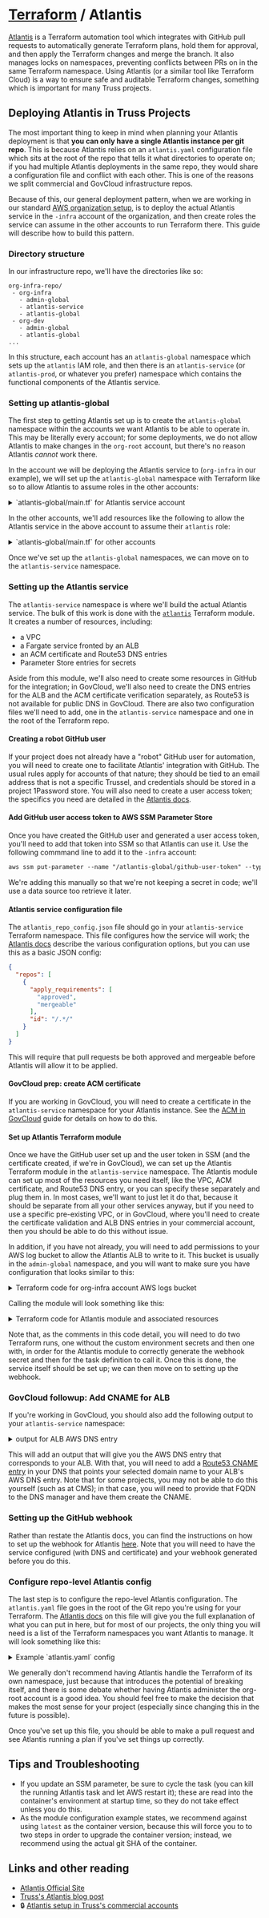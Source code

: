 # [Terraform](README.md) / Atlantis

[Atlantis](https://runatlantis.io) is a Terraform automation tool which integrates with GitHub pull requests to automatically generate Terraform plans, hold them for approval, and then apply the Terraform changes and merge the branch. It also manages locks on namespaces, preventing conflicts between PRs on in the same Terraform namespace. Using Atlantis (or a similar tool like Terraform Cloud) is a way to ensure safe and auditable Terraform changes, something which is important for many Truss projects.

## Deploying Atlantis in Truss Projects

The most important thing to keep in mind when planning your Atlantis deployment is that **you can only have a single Atlantis instance per git repo**. This is because Atlantis relies on an `atlantis.yaml` configuration file which sits at the root of the repo that tells it what directories to operate on; if you had multiple Atlantis deployments in the same repo, they would share a configuration file and conflict with each other. This is one of the reasons we split commercial and GovCloud infrastructure repos.

Because of this, our general deployment pattern, when we are working in our standard [AWS organization setup](https://github.com/trussworks/Engineering-Playbook/blob/main/infrasec/aws/aws-organizations.md), is to deploy the actual Atlantis service in the `-infra` account of the organization, and then create roles the service can assume in the other accounts to run Terraform there. This guide will describe how to build this pattern.

### Directory structure

In our infrastructure repo, we'll have the directories like so:

```text
org-infra-repo/
 - org-infra
   - admin-global
   - atlantis-service
   - atlantis-global
 - org-dev
   - admin-global
   - atlantis-global
...
```

In this structure, each account has an `atlantis-global` namespace which sets up the `atlantis` IAM role, and then there is an `atlantis-service` (or `atlantis-prod`, or whatever you prefer) namespace which contains the functional components of the Atlantis service.

### Setting up atlantis-global

The first step to getting Atlantis set up is to create the `atlantis-global` namespace within the accounts we want Atlantis to be able to operate in. This may be literally every account; for some deployments, we do not allow Atlantis to make changes in the `org-root` account, but there's no reason Atlantis *cannot* work there.

In the account we will be deploying the Atlantis service to (`org-infra` in our example), we will set up the `atlantis-global` namespace with Terraform like so to allow Atlantis to assume roles in the other accounts:

<details>
<summary>`atlantis-global/main.tf` for Atlantis service account</summary>

```hcl
locals {
  org_root_account   = "000000000001"
  org_id_account     = "000000000002"
  org_dev_account    = "000000000003"
  # Add any other accounts to be managed here
}

data "aws_caller_identity" "current" {}
data "aws_partition" "current" {}

# This is the atlantis role that will be assumed by the actual Atlantis service.
resource "aws_iam_role" "atlantis" {
  name               = "atlantis"
  description        = "Role for atlantis to assume."
  assume_role_policy = data.aws_iam_policy_document.atlantis_role_assume_policy.json
}

data "aws_iam_policy_document" "atlantis_role_assume_policy" {
  statement {
    actions = ["sts:AssumeRole"]

    principals {
      type = "AWS"
      identifiers = [
        data.aws_caller_identity.current.account_id,
        # This is the role your infra engineers use; we want them to be
        # able to assume the atlantis role to run Terraform manually if
        # necessary.
        "arn:${data.aws_partition.current.partition}:${data.aws_caller_identity.current.account_id}:role/admin",
      ]
    }
  }
}

# The atlantis role needs wide ranging permissions because the intent is
# to use it for all AWS changes.
resource "aws_iam_role_policy_attachment" "atlantis_iam_policy" {
  role       = aws_iam_role.atlantis.name
  policy_arn = "arn:${data.aws_partition.current.partition}:iam::aws:policy/AdministratorAccess"
}

# This policy will be used in the atlantis-service namespace by the
# atlantis module so that the service can assume the atlantis role in
# other accounts.
data "aws_iam_policy_document" "atlantis" {
  statement {
    actions = ["sts:AssumeRole"]

    resources = [
      "arn:${data.aws_partition.current.partition}:iam::${local.org_root_account}:role/atlantis",
      "arn:${data.aws_partition.current.partition}:iam::${local.org_id_account}:role/atlantis",
      "arn:${data.aws_partition.current.partition}:iam::${local.org_dev_account}:role/atlantis",
    ]
  }
}

resource "aws_iam_policy" "atlantis" {
  name   = "atlantis"
  path   = "/"
  policy = data.aws_iam_policy_document.atlantis.json
}
```

</details>

In the other accounts, we'll add resources like the following to allow the Atlantis service in the above account to assume their `atlantis` role:

<details>
<summary>`atlantis-global/main.tf` for other accounts</summary>

```hcl
locals {
  org_infra_account = "000000000004"
}

data "aws_caller_identity" "current" {}
data "aws_partition" "current" {}

# The atlantis role in this account just needs to be able to be assumed
# by the atlantis role in the infra account, as well as the role infra
# engineers will be using if they need to run Terraform here.
resource "aws_iam_role" "atlantis" {
  name               = "atlantis"
  description        = "Role for atlantis to assume"
  assume_role_policy = data.aws_iam_policy_document.atlantis_role_assume_policy.json
}

data "aws_iam_policy_document" "atlantis_role_assume_policy" {
  statement {
    actions = ["sts:AssumeRole"]

    principals {
      type = "AWS"
      identifiers = [
        local.org_infra_account,
        "arn:${data.aws_partition.current.partition}:iam::${data.aws_caller_identity.current.account_id}:role/admin",
      ]
    }
  }
}

# As in the infra account, the atlantis role needs expansive permissions
# so it can do all Terraform operations we need.
resource "aws_iam_role_policy_attachment" "atlantis_iam_policy" {
  role       = aws_iam_role.atlantis.name
  policy_arn = "arn:${data.aws_partition.current.partition}:iam::aws:policy/AdministratorAccess"
}
```

</details>

Once we've set up the `atlantis-global` namespaces, we can move on to the `atlantis-service` namespace.

### Setting up the Atlantis service

The `atlantis-service` namespace is where we'll build the actual Atlantis service. The bulk of this work is done with the [`atlantis`](https://registry.terraform.io/modules/terraform-aws-modules/atlantis/aws/latest) Terraform module. It creates a number of resources, including:

* a VPC
* a Fargate service fronted by an ALB
* an ACM certificate and Route53 DNS entries
* Parameter Store entries for secrets

Aside from this module, we'll also need to create some resources in GitHub for the integration; in GovCloud, we'll also need to create the DNS entries for the ALB and the ACM certificate verification separately, as Route53 is not available for public DNS in GovCloud. There are also two configuration files we'll need to add, one in the `atlantis-service` namespace and one in the root of the Terraform repo.

#### Creating a robot GitHub user

If your project does not already have a "robot" GitHub user for automation, you will need to create one to facilitate Atlantis' integration with GitHub. The usual rules apply for accounts of that nature; they should be tied to an email address that is not a specific Trussel, and credentials should be stored in a project 1Password store. You will also need to create a user access token; the specifics you need are detailed in the [Atlantis docs](https://www.runatlantis.io/docs/access-credentials.html#generating-an-access-token).

#### Add GitHub user access token to AWS SSM Parameter Store

Once you have created the GitHub user and generated a user access token, you'll need to add that token into SSM so that Atlantis can use it. Use the following commmand line to add it to the `-infra` account:

```txt
aws ssm put-parameter --name "/atlantis-global/github-user-token" --type SecureString --description "GitHub user token for Atlantis" --value $ATLANTIS_USER_TOKEN
```

We're adding this manually so that we're not keeping a secret in code; we'll use a data source too retrieve it later.

#### Atlantis service configuration file

The `atlantis_repo_config.json` file should go in your `atlantis-service` Terraform namespace. This file configures how the service will work; the [Atlantis docs](https://www.runatlantis.io/docs/server-configuration.html) describe the various configuration options, but you can use this as a basic JSON config:

```json
{
  "repos": [
    {
      "apply_requirements": [
        "approved",
        "mergeable"
      ],
      "id": "/.*/"
    }
  ]
}
```

This will require that pull requests be both approved and mergeable before Atlantis will allow it to be applied.

#### GovCloud prep: create ACM certificate

If you are working in GovCloud, you will need to create a certificate in the `atlantis-service` namespace for your Atlantis instance. See the [ACM in GovCloud](../aws/govcloud/gov-acm.md) guide for details on how to do this.

#### Set up Atlantis Terraform module

Once we have the GitHub user set up and the user token in SSM (and the certificate created, if we're in GovCloud), we can set up the Atlantis Terraform module in the `atlantis-service` namespace. The Atlantis module can set up most of the resources you need itself, like the VPC, ACM certificate, and Route53 DNS entry, or you can specify these separately and plug them in. In most cases, we'll want to just let it do that, because it should be separate from all your other services anyway, but if you need to use a specific pre-existing VPC, or in GovCloud, where you'll need to create the certificate validation and ALB DNS entries in your commercial account, then you should be able to do this without issue.

In addition, if you have not already, you will need to add permissions to your AWS log bucket to allow the Atlantis ALB to write to it. This bucket is usually in the `admin-global` namespace, and you will want to make sure you have configuration that looks similar to this:

<details>
<summary>Terraform code for org-infra account AWS logs bucket</summary>

```hcl
module "org_infra_logs" {
  source = "trussworks/aws/logs"

  s3_bucket_name = "org-infra-aws-logs"
  alb_logs_prefixes = [
    "alb/atlantis"
  ]
}
```

</details>

Calling the module will look something like this:

<details>
<summary>Terraform code for Atlantis module and associated resources</summary>

```hcl
data "aws_caller_identity" "current" {}

data "aws_partition" "current" {}

# Here, we're creating a data source to access the SSM parameter we added
# before with the AWS CLI that has our github user token.
data "aws_ssm_parameter" "github_user_token" {
  name = "/atlantis/github-user-token"
}

# This is an additional secret added for a webhook that makes sure that
# Atlantis is getting a legitimate request (the Github repo uses this key
# to confirm to Atlantis that it is allowed to use the service). If you
# have multiple repos being served by the same Atlantis server, you must
# make sure both repos are using the same secret for their webhooks.
#
# Unfortunately, because of the way Atlantis handles this (it will
# generate a webhook secret when the module is applied), leave this out
# until you have run the Atlantis module once, then add it when you add
# the custom_environment_secrets parameter (see the module instance
# below).
data "aws_ssm_parameter" "github_webhook_secret" {
  name = "/atlantis/github-webhook-secret"
}

# This is used to make sure that Atlantis *only* accepts inbound
# connections from Github IP ranges, which are provided by the Github
# Terraform provider.
data "github_ip_ranges" "main" {}

# The next two stanzas define a policy that allows Atlantis to access
# the SSM parameters for the Github user token and the Github webhook
# secret. This policy will be attached later in the Atlantis module
# instance.
data "aws_iam_policy_document" "atlantis_ssm_github_user_token" {
  statement {
    effect  = "Allow"
    actions = ["ssm:GetParameters"]
    resources = [
      data.aws_ssm_parameter.github_user_token.arn,
      data.aws_ssm_parameter.github_webhook_secret.arn
    ]
  }
}

resource "aws_iam_policy" "atlantis_ssm_github_user_token" {
  name   = "atlantis-ssm-access"
  path   = "/"
  policy = data.aws_iam_policy_document.atlantis_ssm_github_user_token.json
}

# This policy is created in the atlantis-global namespace -- because we
# want to attach this policy to the Atlantis task role, we need to create
# a data source here and pull it in this way.
data "aws_iam_policy" "atlantis_access_policy" {
  arn = "arn:${data.aws_partition.current.partition}:iam::${data.aws_caller_identity.current.account_id}:policy/atlantis"
}

# This is where the magic happens -- this module sets up an ECS service for
# Atlantis, an ALB, security groups, etc. See further comments for more
# detail.
module "atlantis" {
  source  = "terraform-aws-modules/atlantis/aws"
  version = "2.43.0"

  # This will be the name of the service that shows up in ECS.
  name = "atlantis-org-infra"

  # A few notes about this image; first, we do not use the atlantis image
  # maintained by the Atlantis folks so that we can add Python3 to the
  # image, which allow us to handle the Python lambdas we use in the Slack
  # notification Terraformm modules. We also do not specify the "latest"
  # image, because if we do so then Terraform will not realize when the
  # image has changed due to an update, so that will never get updated. We
  # specify a SHA directly. You should use the latest version, which can
  # be found at https://github.com/trussworks/trussworks-atlantis-ecs-image
  atlantis_image = "trussworks/atlantis:cef8470b4f0aa0a9382f2c4149c53d6a0207f07e"

  # GovCloud Note:
  # If you are using this module in GovCloud, you will need to use this
  # parameter so that the module does not try to create the DNS entry.
  # create_route53_record = false
  #
  # In addition, you will need to add this parameter (with the correct
  # resource reference) to add the ACM certificate you already created to
  # the ALB. The Atlantis module *cannot* be deployed *until* the
  # certificate has already been created.
  # certificate_arn = aws_acm_certificate.atlantis_org_infra.arn

  # In commercial, we can just let the module do the work of setting up
  # the DNS and certificate resources.
  route53_zone_name           = "example.com"
  acm_certificate_domain_name = "atlantis.example.com"

  # VPC
  # If we have an already existing VPC that we want to put the service in,
  # we should define that elsewhere with data sources (I recommend in a
  # separate vpc.tf file) and then add the following parameters (with the
  # correctly-named references):
  # vpc_id             = data.aws_vpc.org_infra_vpc.id
  # private_subnet_ids = data.aws_subnet_ids.org_infra_vpc_private.ids
  # public_subnet_ids  = data.aws_subnet_ids.org_infra_vpc_public.ids

  # If we're okay allowing the module to create the VPC itself, we'll need
  # the following parameters instead (feel free to change the cidr numbers
  # to suit; if Atlantis is the only thing in the VPC, they are essentially
  # arbitrary):
  cidr            = "10.10.0.0/16"
  azs             = ["us-west-2a", "us-west-2b", "us-west-2c"]
  private_subnets = ["10.10.1.0/24", "10.10.2.0/24", "10.10.3.0/24"]
  public_subnets  = ["10.10.101.0/24", "10.10.102.0/24", "10.10.103.0/24"]

  # ALB
  # We want to turn on logging for the ALB the module will create. The
  # S3 bucket here is defined in our admin-global namespace (and we have
  # to allow the bucket to be written to in that namespace in order for
  # this to work).
  alb_log_bucket_name     = "org-infra-aws-logs"
  alb_log_location_prefix = "alb/atlantis"
  alb_logging_enabled     = true

  # Security groups
  # This parameter defines the networks allowed to access the Atlantis
  # web interface (which can be used for clearing locks). That interface
  # is actually not really necessary since those commmands can also be
  # run via GitHub comments, but if you wanted to allow access to other
  # hosts to connect -- say, VPN endpoints -- here's how:
  alb_ingress_cidr_blocks = ["192.168.1.100/32", "10.0.0.1/32"]

  # Here is where we're using the Github IPs data source to restrict
  # the acceptable IPs for hitting the webhook.
  github_webhooks_cidr_blocks = data.github_ip_ranges.main.hooks

  # GitHub Access
  # This is where we specify the GitHub user that we'll be using for
  # Atlantis in this environment that you've already created. We are
  # also specifically saying where too put the webhook parameter because
  # the default location does not match the format chamber expects,
  # which is a commmon way for us to manage these parameters.
  atlantis_github_user       = "atlantis-my-org"
  webhook_ssm_parameter_name = "/atlantis/github-webhook-secret"

  # This is where we define which repos Atlantis should be watching. You
  # can specify multiple repos if you want, but for our example we'll
  # just be using the one.
  atlantis_repo_whitelist          = ["github.com/my-org/my-org-infra"]
  atlantis_hide_prev_plan_comments = "true"

  # This is where we specify the policies we want to attach to the role
  # Atlantis is going to be using. The first is the basic AWS policy that
  # allows task execution, the other two are the ones we have defined
  # above to access SSM parameters and assume roles.
  policies_arn = ["arn:aws:iam::aws:policy/service-role/AmazonECSTaskExecutionRolePolicy", aws_iam_policy.atlantis_ssm_github_user_token.arn, data.aws_iam_policy.atlantis_access_policy.arn]

  atlantis_security_group_tags = {
    Type = "ecs"
  }
  alb_https_security_group_tags = {
    Type = "alb-https"
  }
  alb_http_security_group_tags = {
    Type = "alb-http"
  }
  tags = {
    Environment = var.environment
  }

  # You can read about these environment variables in the Atlantis
  # documentation; most of these are relatively self-explanatory.
  # ATLANTIS_AUTOMERGE tells Atlantis to merge PRs after a successful
  # terraform apply.
  custom_environment_variables = [
    {
      name  = "ATLANTIS_DEFAULT_TF_VERSION"
      value = "1.0.5"
    },
    {
      name  = "ATLANTIS_REPO_CONFIG_JSON"
      value = file("atlantis_repo_config.json")
    },
    {
      name  = "ATLANTIS_AUTOMERGE"
      value = "true"
    },
    {
      name  = "ATLANTIS_WRITE_GIT_CREDS"
      value = "true"
    },
    {
      name  = "GITHUB_ORGANIZATION"
      value = "my-org"
    }
  ]

  # These two secrets are necessary because there's some jankiness
  # with the Atlantis module and how we're using it (where we don't
  # want to put the two secrets in the Terraform code if possible).
  # Unfortunately, there's a hoop to jump through here -- you will
  # to apply this module *without* this parameter first, *then*
  # re-add this parameter and reapply so that you can get the
  # webhook secret, which Atlantis will generate.
  custom_environment_secrets = [
    {
      name      = "ATLANTIS_GH_TOKEN"
      valueFrom = data.aws_ssm_parameter.github_user_token.name
    },
    {
      name      = "ATLANTIS_GH_WEBHOOK_SECRET"
      valueFrom = data.aws_ssm_parameter.github_webhook_secret.name
    }
  ]

  allow_unauthenticated_access = true
  allow_github_webhooks        = true
}
```

</details>

Note that, as the comments in this code detail, you will need to do two Terraform runs, one without the custom environment secrets and then one with, in order for the Atlantis module to correctly generate the webhook secret and then for the task definition to call it. Once this is done, the service itself should be set up; we can then move on to setting up the webhook.

### GovCloud followup: Add CNAME for ALB

If you're working in GovCloud, you should also add the following output to your `atlantis-service` namespace:

<details>
<summary>output for ALB AWS DNS entry</summary>

```hcl
output "atlantis_alb_aws_fqdn" {
  description = "AWS FQDN for Atlantis ALB"
  value       = module.atlantis.alb_dns_name
}
```

</details>

This will add an output that will give you the AWS DNS entry that corresponds to your ALB. With that, you will need to add a [Route53 CNAME entry](https://registry.terraform.io/providers/hashicorp/aws/latest/docs/resources/route53_record) in your DNS that points your selected domain name to your ALB's AWS DNS entry. Note that for some projects, you may not be able to do this yourself (such as at CMS); in that case, you will need to provide that FQDN to the DNS manager and have them create the CNAME.

### Setting up the GitHub webhook

Rather than restate the Atlantis docs, you can find the instructions on how to set up the webhook for Atlantis [here](https://www.runatlantis.io/docs/configuring-webhooks.html#github-github-enterprise). Note that you will need to have the service configured (with DNS and certificate) and your webhook generated before you do this.

### Configure repo-level Atlantis config

The last step is to configure the repo-level Atlantis configuration. The `atlantis.yaml` file goes in the root of the Git repo you're using for your Terraform. The [Atlantis docs](https://www.runatlantis.io/docs/repo-level-atlantis-yaml.html) on this file will give you the full explanation of what you can put in here, but for most of our projects, the only thing you will need is a list of the Terraform namespaces you want Atlantis to manage. It will look something like this:

<details>
<summary>Example `atlantis.yaml` config</summary>

```yaml
version: 3
projects:
  - name: org-id-bootstrap
    dir: org-id/bootstrap
  - name: org-id-admin-global
    dir: org-id/admin-global
  - name: org-infra-bootstrap
    dir: org-infra/bootstrap
  - name: org-infra-admin-global
    dir: org-infra/admin-global
...
```

</details>

We generally don't recommend having Atlantis handle the Terraform of its own namespace, just because that introduces the potential of breaking itself, and there is some debate whether having Atlantis administer the org-root account is a good idea. You should feel free to make the decision that makes the most sense for your project (especially since changing this in the future is possible).

Once you've set up this file, you should be able to make a pull request and see Atlantis running a plan if you've set things up correctly.

## Tips and Troubleshooting

* If you update an SSM parameter, be sure to cycle the task (you can kill the running Atlantis task and let AWS restart it); these are read into the container's environment at startup time, so they do not take effect unless you do this.
* As the module configuration example states, we recommend against using `latest` as the container version, because this will force you to to two steps in order to upgrade the container version; instead, we recommend using the actual git SHA of the container.

## Links and other reading

* [Atlantis Official Site](https://runatlantis.io)
* [Truss's Atlantis blog post](https://truss.works/blog/infrastructure-management-with-atlantis)
* :lock: [Atlantis setup in Truss's commercial accounts](https://github.com/trussworks/legendary-waddle)
